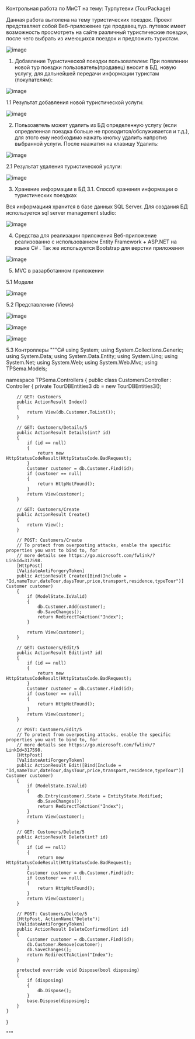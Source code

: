 Контрольная работа по МиСТ на тему: Турпутевки (TourPackage)

Данная работа выполена на тему туристических поездок. Проект представляет собой 
Веб-приложение где продавец тур. путевок имеет возможность просмотреть на сайте различный туристические поездки, после чего выбрать из имеющихся поездок и предложить туристам.


![image](https://user-images.githubusercontent.com/38436717/148641296-137822f5-52c4-41ae-81a0-dc7efe81c138.png)

1. Добавление Туристической поездки пользователем:
При появлении новой тур поездки пользователь(продавец) вносит в БД, новую услугу, для дальнейшей передачи информации туристам (покупателям):


![image](https://user-images.githubusercontent.com/38436717/148641533-6a914c6f-b92f-4ed5-84f9-a70518a12566.png)


1.1 Результат добавления новой туристической услуги:


![image](https://user-images.githubusercontent.com/38436717/148641614-45b219a3-f4c1-479a-8a5d-2af9d07bc147.png)


2. Пользоавтель может удалить из БД определенную услугу (если определенная поездка больше не проводится/обслуживается и т.д.), для этого ему необходимо нажать кнопку удалить напротив выбранной услуги. После наажатия на клавишу Удалить:


![image](https://user-images.githubusercontent.com/38436717/148641711-e4c9a5e0-3805-4430-bca4-46de964ef6b4.png)


2.1 Результат удаления туристической услуги:


![image](https://user-images.githubusercontent.com/38436717/148641729-05010714-9a20-4d1d-928e-51a94666ce9f.png)


3. Хранение информации в БД
3.1. Способ хранения информации о туристических поездках

Вся информациия хранится в базе данных SQL Server. Для создания БД используется sql server management studio:

![image](https://user-images.githubusercontent.com/38436717/148642112-897c8e7f-2fa7-46e1-9195-5156167a556a.png)


4. Средства для реализации приложения 
 Веб-приложение реализованно с использованием Entity Framework + ASP.NET на языке C# . Так же используется Bootstrap для верстки приложения
 
 
 ![image](https://user-images.githubusercontent.com/38436717/148642223-3b7d9635-15f1-4c84-bb7a-0d2826a35ad0.png)
 
 
 5. MVC в разарботанном приложении


 5.1  Модели
 
 
 ![image](https://user-images.githubusercontent.com/38436717/148642298-71a8bf8e-c149-4027-b6d1-f6e766991eb1.png)


5.2 Представление (Views)


![image](https://user-images.githubusercontent.com/38436717/148642316-a3f22e54-1bec-4a92-83ed-a8455f5594ff.png)

 
![image](https://user-images.githubusercontent.com/38436717/148642331-baed08a8-ad02-4ce6-97f9-0c6b9f043ea4.png)


![image](https://user-images.githubusercontent.com/38436717/148642350-ed5c9827-7917-4c90-aa89-52ec80039efa.png)

5.3 Контроллеры
"""C#
using System;
using System.Collections.Generic;
using System.Data;
using System.Data.Entity;
using System.Linq;
using System.Net;
using System.Web;
using System.Web.Mvc;
using TPSema.Models;

namespace TPSema.Controllers
{
    public class CustomersController : Controller
    {
        private TourDBEntities3 db = new TourDBEntities3();

        // GET: Customers
        public ActionResult Index()
        {
            return View(db.Customer.ToList());
        }

        // GET: Customers/Details/5
        public ActionResult Details(int? id)
        {
            if (id == null)
            {
                return new HttpStatusCodeResult(HttpStatusCode.BadRequest);
            }
            Customer customer = db.Customer.Find(id);
            if (customer == null)
            {
                return HttpNotFound();
            }
            return View(customer);
        }

        // GET: Customers/Create
        public ActionResult Create()
        {
            return View();
        }

        // POST: Customers/Create
        // To protect from overposting attacks, enable the specific properties you want to bind to, for 
        // more details see https://go.microsoft.com/fwlink/?LinkId=317598.
        [HttpPost]
        [ValidateAntiForgeryToken]
        public ActionResult Create([Bind(Include = "Id,nameTour,dateTour,daysTour,price,transport,residence,typeTour")] Customer customer)
        {
            if (ModelState.IsValid)
            {
                db.Customer.Add(customer);
                db.SaveChanges();
                return RedirectToAction("Index");
            }

            return View(customer);
        }

        // GET: Customers/Edit/5
        public ActionResult Edit(int? id)
        {
            if (id == null)
            {
                return new HttpStatusCodeResult(HttpStatusCode.BadRequest);
            }
            Customer customer = db.Customer.Find(id);
            if (customer == null)
            {
                return HttpNotFound();
            }
            return View(customer);
        }

        // POST: Customers/Edit/5
        // To protect from overposting attacks, enable the specific properties you want to bind to, for 
        // more details see https://go.microsoft.com/fwlink/?LinkId=317598.
        [HttpPost]
        [ValidateAntiForgeryToken]
        public ActionResult Edit([Bind(Include = "Id,nameTour,dateTour,daysTour,price,transport,residence,typeTour")] Customer customer)
        {
            if (ModelState.IsValid)
            {
                db.Entry(customer).State = EntityState.Modified;
                db.SaveChanges();
                return RedirectToAction("Index");
            }
            return View(customer);
        }

        // GET: Customers/Delete/5
        public ActionResult Delete(int? id)
        {
            if (id == null)
            {
                return new HttpStatusCodeResult(HttpStatusCode.BadRequest);
            }
            Customer customer = db.Customer.Find(id);
            if (customer == null)
            {
                return HttpNotFound();
            }
            return View(customer);
        }

        // POST: Customers/Delete/5
        [HttpPost, ActionName("Delete")]
        [ValidateAntiForgeryToken]
        public ActionResult DeleteConfirmed(int id)
        {
            Customer customer = db.Customer.Find(id);
            db.Customer.Remove(customer);
            db.SaveChanges();
            return RedirectToAction("Index");
        }

        protected override void Dispose(bool disposing)
        {
            if (disposing)
            {
                db.Dispose();
            }
            base.Dispose(disposing);
        }
    }
}

"""



